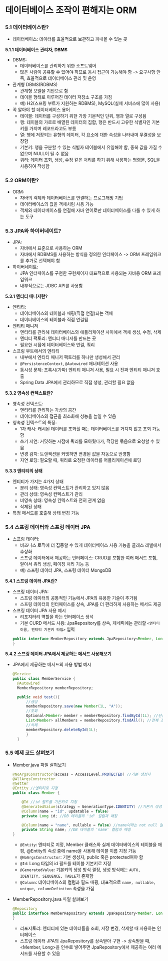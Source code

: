 # 데이터베이스 조작이 편해지는 ORM

### 5.1 데이터베이스란?
- 데이터베이스: 데이터를 효율적으로 보관하고 꺼내볼 수 있는 곳
  
**5.1.1 데이터베이스 관리자, DBMS**
- DBMS: 
    - 데이터베이스를 관리하기 위한 소프트웨어
    - 많은 사람이 공유할 수 있어야 하므로 동시 접근이 가능해야 함 -> 요구사항 만족, 효율적으로 데이터베이스 관리 및 운영
- 관계형 DBMS(RDBMS)
    - 관계형 모델을 기반으로 함
    - 테이블 형태로 이루어진 데이터 저장소 구조를 가짐
    - 예) H2(스프링 부트가 지원하는 RDBMS), MySQL(실제 서비스에 많이 사용)
- 꼭 알아야 할 데이터베이스 용어
    - 테이블: 데이터를 구성하기 위한 가장 기본적인 단위, 행과 열로 구성됨
    - 행: 테이블의 가로로 배열된 데이터의 집합, 행은 반드시 고유한 식별자인 기본키를 가지며 레코드라고도 부름 
    - 열: 행에 저장되는 유형의 데이터, 각 요소에 대한 속성을 나타내며 무결성을 보장함
    - 기본키: 행을 구분할 수 있는 식별자 테이블에서 유일해야 함, 중복 값을 가질 수 없으며 NULL이 될 수 없음
    - 쿼리: 데이터 조회, 생성, 수정 같은 처리를 하기 위해 사용하는 명령문, SQL을 사용하여 작성함
  
### 5.2 ORM이란?
- ORM:
    - 자바의 객체와 데이터베이스를 연결하는 프로그래밍 기법
    - 데이터베이스의 값을 객체처럼 사용 가능
    - 객체와 데이터베이스를 연결해 자바 언어로만 데이터베이스를 다룰 수 있게 하는 도구

### 5.3 JPA와 하이버네이트?
- JPA: 
    - 자바에서 표준으로 사용하는 ORM
    - 자바에서 RDBMS를 사용하는 방식을 정의한 인터페이스 -> ORM 프레임워크를 추가로 선택해야 함
- 하이버네이트: 
    - JPA 인터페이스를 구현한 구현체이자 대표적으로 사용되는 자바용 ORM 프레임워크
    - 내부적으로는 JDBC API를 사용함

**5.3.1 엔티티 매니저란?**
- 엔티티:
    - 데이터베이스의 테이블과 매핑(직접 연결)되는 객체
    - 데이터베이스의 테이블과 직접 연결됨 
- 엔티티 매니저
    - 엔티티를 관리헤 데이터베이스와 애플리케이션 사이에서 객체 생성, 수정, 삭제
    - 엔티티 팩토리: 엔티티 매니저를 만드는 곳
    - 필요한 시점에 데이터베이스와 연결, 쿼리
- 스프링 부트에서의 엔티티
    - 내부에서 엔티티 매니저 팩토리를 하나만 생성해서 관리
    - `@PersistenceContext`, `@Autowired` 애너테이션 사용
    - 동시성 문제: 프록시(가짜) 엔티티 매니저 사용, 필요 시 진짜 엔티티 매니저 호출
    - Spring Data JPA에서 관리하므로 직접 생성, 관리할 필요 없음  

**5.3.2 영속성 컨텍스트란?**
- 영속성 컨텍스트:
    - 엔티티를 관리하는 가상의 공간
    - 데이터베이스의 접근을 최소화해 성능을 높일 수 있음
- 영속성 컨텍스트의 특징:
    - 1차 캐시: 캐시된 데이터를 조화힐 때는 데이터베이스를 거치지 않고 조회 가능함
    - 쓰기 지연: 커밋하는 시점에 쿼리를 모아뒀다가, 적당한 묶음으로 요청할 수 있음 
    - 변경 감지: 트랜잭션을 커밋하면 변경된 값을 자동으로 반영함 
    - 지연 로딩: 필요할 때, 쿼리로 요청한 데이터를 어플리케이션에 로딩 
  
**5.3.3 엔티티의 상태**
- 엔티티가 가지는 4가지 상태
    - 분리 상태: 영속성 컨텍스트가 관리하고 있지 않음
    - 관리 상태: 영속성 컨텍스트가 관리
    - 비영속 상태: 영속성 컨텍스트와 전혀 관계 없음 
    - 삭제된 상태 
- 특정 메서드를 호출해 상태 변경 가능

  
### 5.4 스프링 데이터와 스프링 데이터 JPA
- 스프링 데이터:
    - 비즈니스 로직에 더 집중할 수 있게 데이터베이스 사용 기능을 클래스 레벨에서 추상화
    - 스프링 데이터에서 제공하는 인터페이스: CRUD를 포함한 여러 메서드 포함, 알아서 쿼리 생성, 페이징 처리 기능 등
    - 예) 스프링 데이터 JPA, 스프링 데이터 MongoDB

**5.4.1 스프링 데이터 JPA란?**
- 스프링 데이터 JPA:
    - 스프링 데이터의 공통적인 기능에서 JPA의 유용한 기술이 추가됨
    - 스프링 데이터의 인터페이스를 상속, JPA를 더 편리하게 사용하는 메서드 제공
- 스프링 데이터 JPA 사용 예시
    - 리포지터리 역할을 하는 인터페이스 생석
    - 기본 CURD 메서드 사용: JpaRepository를 상속, 제네릭에는 관리할 `<엔티티 이름, 엔티티 기본키 타입>` 입력
  ```java
  public interface MemberRepository extends JpaRepository<Member, Long> {
  }
  ```

**5.4.2 스프링 데이터 JPA에서 제공하는 메서드 사용해보기**
- JPA에서 제공하는 메서드의 사용 방법 예시
  ```java
  @Service
  public class MemberService {
    @Autowired 
    MemberRepository memberRepository;

    public void test(){
        //생성
        memberRepository.save(new Member(1L, "A"));
        //조회
        Optional<Member> member = memberRepository.findById(1L); //단건 조회
        List<Member> allMembers = memberRepository.findAll(); //전체 조회
        //삭제
        memberRepository.deleteById(1L);
        }
    }
  ```

### 5.5 예제 코드 살펴보기
- Member.java 파일 살펴보기
  ```java
  @NoArgsConstructor(access = AccessLevel.PROTECTED) //기본 생성자
  @AllArgsConstructor
  @Getter
  @Entity //엔티티로 지정
  public class Member {
  
      @Id //id 필드를 기본키로 지정
      @GeneratedValue(strategy = GenerationType.IDENTITY) //기본키 생성 방식 결정, 자동으로 1씩 증가
      @Column(name = "id", updatable = false)
      private Long id; //DB 테이블의 'id' 컬럼과 매칭
  
      @Column(name = "name", nullable = false) //name이라는 not null 컬럼과 매핑
      private String name; //DB 테이블의 'name' 컬럼과 매칭
  }
  ```
  - `@Entity`: 엔티티로 지정, Member 클래스와 실제 데이터베이스의 테이블을 매핑, @Entity의 속성 중에 name을 사용해 테이블 이름 지정 가능 
  - `@NoArgsConstructor`: 기본 생성자, public 혹은 protected여야 함
  - `@Id`: Long 타입의 id 필드를 테이블 기본키로 지정
  - `@GeneratedValue`: 기본키의 생성 방식 결정, 생성 방식에는 `AUTO, IDENTITY, SEQUENCE, TABLE`가 존재함
  - `@Column`: 데이터베이스의 컬럼과 필드 매핑, 대표적으로 `name, nullable, unique, columnDefiniton` 속성을 가짐
    
- MemberRepository.java 파일 살펴보기
  ```java
  @Repository
  public interface MemberRepository extends JpaRepository<Member, Long> {
  }
  ```
  - 리포지토리: 엔티티에 있는 데이터들을 조회, 저장 변경, 삭제할 때 사용하는 인터페이스
  - 스프링 데이터 JPA의 JpaRepository를 상속받아 구현 -> 상속받을 때, <Member, Long>을 인수로 넣어주면 JpaRepository에서 제공하는 여러 메서드를 사용할 수 있음 
